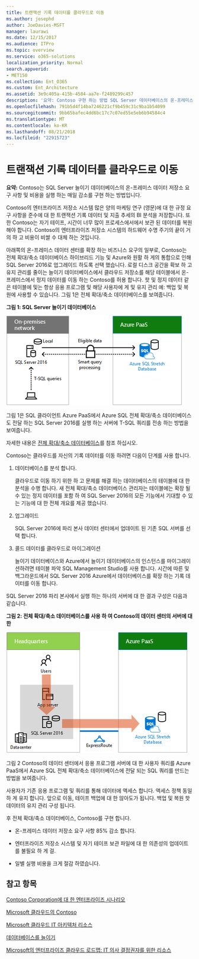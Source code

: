 ```yaml
---
title: 트랜잭션 기록 데이터를 클라우드로 이동
ms.author: josephd
author: JoeDavies-MSFT
manager: laurawi
ms.date: 12/15/2017
ms.audience: ITPro
ms.topic: overview
ms.service: o365-solutions
localization_priority: Normal
search.appverid:
- MET150
ms.collection: Ent_O365
ms.custom: Ent_Architecture
ms.assetid: 3e9c405a-415b-4584-aa7e-f2489299c457
description: '요약: Contoso 구현 하는 방법 SQL Server 데이터베이스의 온-프레미스 데이터 저장소 요구 사항 및 비용을 실행 하는 매일 감소를 확대 합니다.'
ms.openlocfilehash: 791b5d4f14ba7246221cf9b459c31c9ba1b54099
ms.sourcegitcommit: 9bb65bafec4dd6bc17c7c07ed55e5eb6b94584c4
ms.translationtype: MT
ms.contentlocale: ko-KR
ms.lasthandoff: 08/21/2018
ms.locfileid: "22915723"
---
```

# <a name="moving-historical-transaction-data-to-the-cloud"></a>트랜잭션 기록 데이터를 클라우드로 이동

 **요약:** Contoso는 SQL Server 늘이기 데이터베이스의 온-프레미스 데이터 저장소 요구 사항 및 비용을 실행 하는 매일 감소를 구현 하는 방법입니다.
  
Contoso의 엔터프라이즈 저장소 시스템 많은 양의 마케팅 연구 (영문)에 대 한 규정 요구 사항을 준수에 대 한 트랜잭션 기록 데이터 및 지출 추세의 BI 분석을 저장합니다. 또한 Contoso는 자기 테이프, 시간이 너무 많이 프로세스에서에서 보관 된 데이터를 복원 해야 합니다. Contoso의 엔터프라이즈 저장소 시스템의 하드웨어 수명 주기의 끝이 거의 하 고 비용이 비쌀 수 대체 하는 것입니다. 
  
아래쪽의 온-프레미스 데이터 센터를 확장 하는 비즈니스 요구의 일부로, Contoso는 전체 확대/축소 데이터베이스 하이브리드 기능 및 Azure와 원활 하 게의 통합으로 인해 SQL Server 2016로 업그레이드 하도록 선택 했습니다. 로컬 디스크 공간을 확보 하 고 유지 관리를 줄이는 늘이기 데이터베이스에서 클라우드 저장소를 해당 테이블에서 온-프레미스에서 정지 데이터를 이동 하는 Contoso를 허용 합니다. 핫 및 정지 데이터 같은 테이블에 및는 항상 응용 프로그램 및 해당 사용자에 게 및 유지 관리 예: 백업 및 복원에 사용할 수 있습니다. 그림 1은 전체 확대/축소 데이터베이스를 보여줍니다.
  
**그림 1: SQL Server 늘이기 데이터베이스**

![하이브리드 데이터 솔루션으로 사용되는 SQL Server Stretch Database](media/Contoso-Poster/StretchDB01.png)
  
그림 1은 SQL 클라이언트 Azure PaaS에서 Azure SQL 전체 확대/축소 데이터베이스도 전달 하는 SQL Server 2016를 실행 하는 서버에 T-SQL 쿼리를 전송 하는 방법을 보여줍니다.
  
자세한 내용은 [전체 확대/축소 데이터베이스](https://msdn.microsoft.com/library/dn935011.aspx)를 참조 하십시오.
  
Contoso는 클라우드를 자신의 기록 데이터를 이동 하려면 다음이 단계를 사용 합니다.
  
1. 데이터베이스를 분석 합니다.
    
    클라우드로 이동 하기 위한 하 고 문제를 해결 하는 데이터베이스의 테이블에 대 한 분석을 수행 합니다. 새 전체 확대/축소 데이터베이스 관리자는 테이블에는 확장 될 수 있는 정지 데이터를 포함 하 여 SQL Server 2016의 모든 기능에서 기대할 수 있는 기능에 대 한 전체 개요를 제공 했습니다.
    
2. 업그레이드
    
    SQL Server 2016에 파리 본사 데이터 센터에서 업데이트 된 기존 SQL 서버를 선택 합니다.
    
3. 콜드 데이터를 클라우드로 마이그레이션
    
    늘이기 데이터베이스와 Azure에서 늘이기 데이터베이스의 인스턴스를 마이그레이션하려면 테이블 파악 SQL Management Studio를 사용 합니다. 시간에 따른 및 백그라운드에서 SQL Server 2016 Azure에서 데이터베이스를 확장 하는 기록 데이터를 이동 합니다.
    
SQL Server 2016 파리 본사에서 실행 하는 하나의 서버에 대 한 결과 구성은 다음과 같습니다.
  
**그림 2: 전체 확대/축소 데이터베이스를 사용 하 여 Contoso의 데이터 센터의 서버에 대 한**

![SQL Server가 실행되는 단일 컴퓨터에 대한 Contoso의 구성 SQL Server Stretch Database](media/Contoso-Poster/StretchDB02.png)

  
그림 2 Contoso의 데이터 센터에서 응용 프로그램 서버에 대 한 사용자 쿼리를 Azure PaaS에서 Azure SQL 전체 확대/축소 데이터베이스에 전달 되는 SQL 쿼리를 만드는 방법을 보여줍니다.
  
사용자가 기존 응용 프로그램 및 쿼리를 통해 데이터에 액세스 합니다. 액세스 정책 동일 하 게 유지 합니다. 앞으로 이동, 테이프 백업에 대 한 않아도가 됩니다. 백업 및 복원 핫 데이터의 유지 관리 구성 됩니다.
  
후 전체 확대/축소 데이터베이스, Contoso를 구현 합니다.
  
- 온-프레미스 데이터 저장소 요구 사항 85% 감소 합니다.
    
- 엔터프라이즈 저장소 시스템 및 자기 테이프 보관 파일에 대 한 의존성의 업데이트를 불필요 하 게 걸.
    
- 일별 실행 비용을 크게 절감 하였습니다.
    
## <a name="see-also"></a>참고 항목

[Contoso Corporation에 대 한 엔터프라이즈 시나리오](enterprise-scenarios-for-the-contoso-corporation.md)
  
[Microsoft 클라우드의 Contoso](contoso-in-the-microsoft-cloud.md)
  
[Microsoft 클라우드 IT 아키텍처 리소스](microsoft-cloud-it-architecture-resources.md)

[데이터베이스를 늘이기](https://msdn.microsoft.com/library/dn935011.aspx)
  
[Microsoft의 엔터프라이즈 클라우드 로드맵: IT 의사 결정권자를 위한 리소스](https://sway.com/FJ2xsyWtkJc2taRD)




